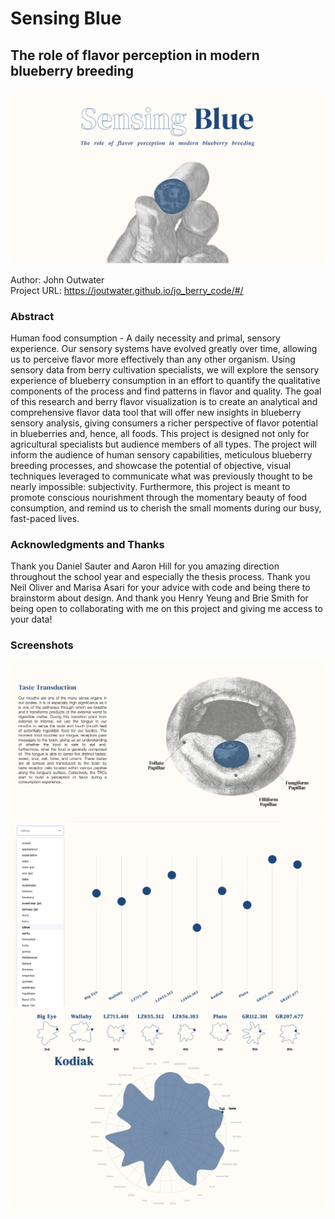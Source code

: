 # Sensing Blue
## The role of flavor perception in modern blueberry breeding

![](preview.png)

Author: John Outwater  
Project URL: https://joutwater.github.io/jo_berry_code/#/

### Abstract

Human food consumption - A daily necessity and primal, sensory experience. Our sensory systems have evolved greatly over time, allowing us to perceive flavor more effectively than any other organism. Using sensory data from berry cultivation specialists, we will explore the sensory experience of blueberry consumption in an effort to quantify the qualitative components of the process and find patterns in flavor and quality. The goal of this research and berry flavor visualization is to create an analytical and comprehensive flavor data tool that will offer new insights in blueberry sensory analysis, giving consumers a richer perspective of flavor potential in blueberries and, hence, all foods. This project is designed not only for agricultural specialists but audience members of all types. The project will inform the audience of human sensory capabilities, meticulous blueberry breeding processes, and showcase the potential of objective, visual techniques leveraged to communicate what was previously thought to be nearly impossible: subjectivity. Furthermore, this project is meant to promote conscious nourishment through the momentary beauty of food consumption, and remind us to cherish the small moments during our busy, fast-paced lives.

### Acknowledgments and Thanks
Thank you Daniel Sauter and Aaron Hill for you amazing direction throughout the school year and especially the thesis process. Thank you Neil Oliver and Marisa Asari for your advice with code and being there to brainstorm about design. And thank you Henry Yeung and Brie Smith for being open to collaborating with me on this project and giving me access to your data!

### Screenshots
![](screenShot1.png)
![](screenShot2.png)
![](screenShot3.png)